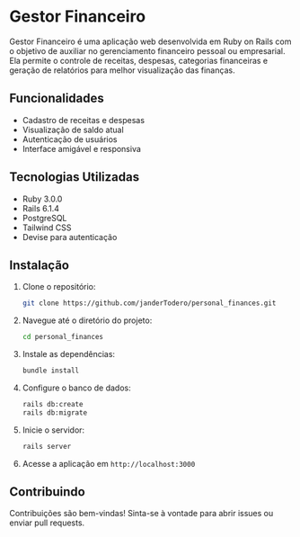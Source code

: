 
# Gestor Financeiro

Gestor Financeiro é uma aplicação web desenvolvida em Ruby on Rails com o objetivo de auxiliar no gerenciamento financeiro pessoal ou empresarial. Ela permite o controle de receitas, despesas, categorias financeiras e geração de relatórios para melhor visualização das finanças.

## Funcionalidades

- Cadastro de receitas e despesas
- Visualização de saldo atual
- Autenticação de usuários
- Interface amigável e responsiva

## Tecnologias Utilizadas

- Ruby 3.0.0
- Rails 6.1.4
- PostgreSQL
- Tailwind CSS
- Devise para autenticação

## Instalação

1. Clone o repositório:
   ```bash
   git clone https://github.com/janderTodero/personal_finances.git
   ```

2. Navegue até o diretório do projeto:
   ```bash
   cd personal_finances
   ```

3. Instale as dependências:
   ```bash
   bundle install
   ```

4. Configure o banco de dados:
   ```bash
   rails db:create
   rails db:migrate
   ```

5. Inicie o servidor:
   ```bash
   rails server
   ```

6. Acesse a aplicação em `http://localhost:3000`

## Contribuindo

Contribuições são bem-vindas! Sinta-se à vontade para abrir issues ou enviar pull requests.



